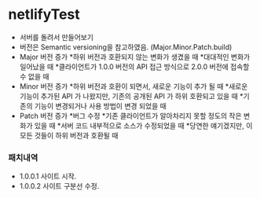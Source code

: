 # netlifyTest

- 서버를 돌려서 만들어보기
- 버전은 Semantic versioning을 참고하였음. (Major.Minor.Patch.build)
- Major 버전 증가
  *하위 버전과 호환되지 않는 변화가 생겼을 때
  *대대적인 변화가 일어났을 때
  *클라이언트가 1.0.0 버전의 API 접근 방식으로 2.0.0 버전에 접속할 수 없을 때
- Minor 버전 증가
  *하위 버전과 호환이 되면서, 새로운 기능이 추가 될 때
  *새로운 기능이 추가된 API 가 나왔지만, 기존의 공개된 API 가 하위 호환되고 있을 때
  *기존의 기능이 변경되거나 사용 방법이 변경 되었을 때
- Patch 버전 증가
  *버그 수정
  *기존 클라이언트가 알아차리지 못할 정도의 작은 변화가 있을 때
  *서버 코드 내부적으로 소스가 수정되었을 때
  *당연한 얘기겠지만, 이 모든 것들이 하위 버전과 호환될 때
### 패치내역
- 1.0.0.1 사이트 시작.
- 1.0.0.2 사이트 구분선 수정.